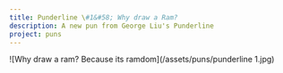 ```yaml
---
title: Punderline \#1&#58; Why draw a Ram?
description: A new pun from George Liu's Punderline
project: puns
---
```


![Why draw a ram? Because its ramdom](/assets/puns/punderline 1.jpg)
